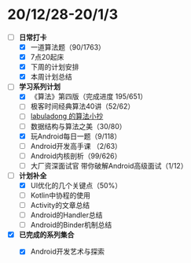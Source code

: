 # 20/12/28-20/1/3

* [ ] **日常打卡**
  * [x] 一道算法题（90/1763）
  * [x] 7点20起床
  * [x] 下周的计划安排
  * [x] 本周计划总结
* [ ] **学习系列计划**
  * [x] 《算法》第四版（完成进度 195/651）
  * [ ] 极客时间经典算法40讲（52/62）
  * [ ] [labuladong 的算法小抄](https://labuladong.gitbook.io/algo/)
  * [ ] 数据结构与算法之美（30/80）
  * [x] 玩Android每日一题（9/118）
  * [ ] Android开发高手课 （2/63）
  * [ ] Android内核剖析（99/626）
  * [ ] 大厂资深面试官 带你破解Android高级面试（1/12）
* [ ] **计划补全**
  * [x] UI优化的几个关键点（50%）
  * [ ] Kotlin中协程的使用
  * [ ] Activity的文章总结
  * [ ] Android的Handler总结
  * [ ] Android的Binder机制总结
* [x] **已完成的系列集合**
  * [x] Android开发艺术与探索

